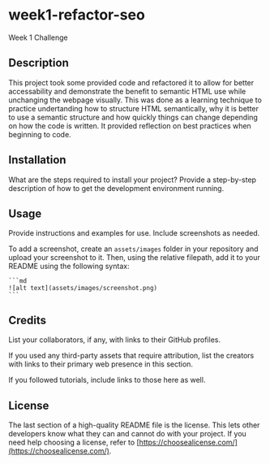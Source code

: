 # week1-refactor-seo
Week 1 Challenge

## Description

This project took some provided code and refactored it to allow for better accessability and demonstrate the benefit to semantic HTML use while unchanging the webpage visually. This was done as a learning technique to practice undertanding how to structure HTML semantically, why it is better to use a semantic structure and how quickly things can change depending on how the code is written. It provided reflection on best practices when beginning to code. 

## Installation

What are the steps required to install your project? Provide a step-by-step description of how to get the development environment running.

## Usage

Provide instructions and examples for use. Include screenshots as needed.

To add a screenshot, create an `assets/images` folder in your repository and upload your screenshot to it. Then, using the relative filepath, add it to your README using the following syntax:

    ```md
    ![alt text](assets/images/screenshot.png)
    ```

## Credits

List your collaborators, if any, with links to their GitHub profiles.

If you used any third-party assets that require attribution, list the creators with links to their primary web presence in this section.

If you followed tutorials, include links to those here as well.

## License

The last section of a high-quality README file is the license. This lets other developers know what they can and cannot do with your project. If you need help choosing a license, refer to [https://choosealicense.com/](https://choosealicense.com/).
